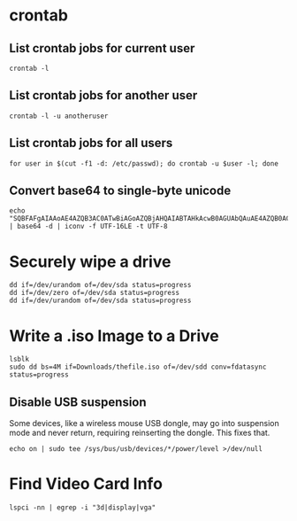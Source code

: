 # crontab

## List crontab jobs for current user
```
crontab -l
```

## List crontab jobs for another user
```
crontab -l -u anotheruser
```

## List crontab jobs for all users
```
for user in $(cut -f1 -d: /etc/passwd); do crontab -u $user -l; done
```

## Convert base64 to single-byte unicode
```
echo "SQBFAFgAIAAoAE4AZQB3AC0ATwBiAGoAZQBjAHQAIABTAHkAcwB0AGUAbQAuAE4AZQB0AC4AVwBlAGIAQwBsAGkAZQBuAHQAKQAuAGQAbwB3AG4AbABvAGEAZABzAHQAcgBpAG4AZwAoACcAaAB0AHQAcAA6AC8ALwBzAHEAdQBpAHIAcgBlAGwAZABpAHIAZQBjAHQAbwByAHkALgBjAG8AbQAvAGEAJwApAAoA" | base64 -d | iconv -f UTF-16LE -t UTF-8
```

# Securely wipe a drive
```
dd if=/dev/urandom of=/dev/sda status=progress
dd if=/dev/zero of=/dev/sda status=progress
dd if=/dev/urandom of=/dev/sda status=progress
```

# Write a .iso Image to a Drive
```
lsblk
sudo dd bs=4M if=Downloads/thefile.iso of=/dev/sdd conv=fdatasync status=progress
```

## Disable USB suspension
Some devices, like a wireless mouse USB dongle, may go into suspension mode and never return, requiring reinserting the dongle. This fixes that.
```
echo on | sudo tee /sys/bus/usb/devices/*/power/level >/dev/null
```

# Find Video Card Info
```
lspci -nn | egrep -i "3d|display|vga"
```
